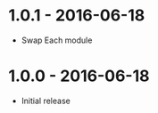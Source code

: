 1.0.1 - 2016-06-18
==================
* Swap Each module

1.0.0 - 2016-06-18
==================
* Initial release